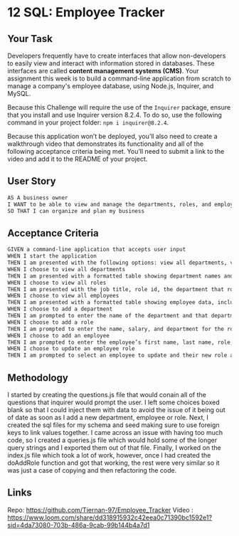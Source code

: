 # 12 SQL: Employee Tracker

## Your Task

Developers frequently have to create interfaces that allow non-developers to easily view and interact with information stored in databases. These interfaces are called **content management systems (CMS)**. Your assignment this week is to build a command-line application from scratch to manage a company's employee database, using Node.js, Inquirer, and MySQL.

Because this Challenge will require the use of the `Inquirer` package, ensure that you install and use Inquirer version 8.2.4. To do so, use the following command in your project folder: `npm i inquirer@8.2.4`.

Because this application won’t be deployed, you’ll also need to create a walkthrough video that demonstrates its functionality and all of the following acceptance criteria being met. You’ll need to submit a link to the video and add it to the README of your project.

## User Story

```md
AS A business owner
I WANT to be able to view and manage the departments, roles, and employees in my company
SO THAT I can organize and plan my business
```

## Acceptance Criteria

```md
GIVEN a command-line application that accepts user input
WHEN I start the application
THEN I am presented with the following options: view all departments, view all roles, view all employees, add a department, add a role, add an employee, and update an employee role
WHEN I choose to view all departments
THEN I am presented with a formatted table showing department names and department ids
WHEN I choose to view all roles
THEN I am presented with the job title, role id, the department that role belongs to, and the salary for that role
WHEN I choose to view all employees
THEN I am presented with a formatted table showing employee data, including employee ids, first names, last names, job titles, departments, salaries, and managers that the employees report to
WHEN I choose to add a department
THEN I am prompted to enter the name of the department and that department is added to the database
WHEN I choose to add a role
THEN I am prompted to enter the name, salary, and department for the role and that role is added to the database
WHEN I choose to add an employee
THEN I am prompted to enter the employee’s first name, last name, role, and manager, and that employee is added to the database
WHEN I choose to update an employee role
THEN I am prompted to select an employee to update and their new role and this information is updated in the database 
```

## Methodology

I started by creating the questions.js file that would conain all of the questions that inquirer would prompt the user.
I left some choices boxed blank so that I could inject them with data to avoid the issue of it being out of date as soon as I add a new department, employee or role. Next, I created the sql files for my schema and seed making sure to use foreign keys to link values together. I came across an issue with having too much code, so I created a queries.js file which would hold some of the longer query strings and I exported them out of that file. Finally, I worked on the index.js file which took a lot of work, however, once I had created the doAddRole function and got that working, the rest were very similar so it was just a case of copying and then refactoring the code.

## Links
Repo: https://github.com/Tiernan-97/Employee_Tracker
Video : https://www.loom.com/share/dd318915932c42eea0c71390bc1592e1?sid=4da73080-703b-486a-9cab-99b144b4a7d1